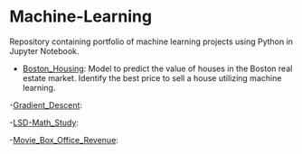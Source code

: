 # Machine-Learning
Repository containing portfolio of machine learning projects using Python in Jupyter Notebook.

  - [Boston_Housing](https://github.com/dt1993/Machine-Learning/tree/master/Boston_Housing): Model to predict the value of houses in the Boston real estate market. Identify the best price to sell a house utilizing machine learning.
  
  -[Gradient_Descent](https://github.com/dt1993/Machine-Learning/tree/master/Gradient_Descent):
  
  -[LSD-Math_Study](https://github.com/dt1993/Machine-Learning/tree/master/LSD-Math_Study):
  
  -[Movie_Box_Office_Revenue](https://github.com/dt1993/Machine-Learning/tree/master/Movie_Box_Office_Revenue):
